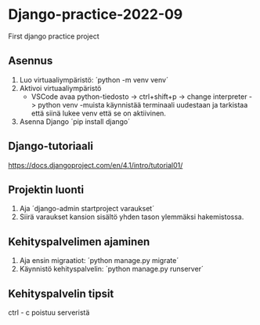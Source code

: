 # Django-practice-2022-09
First django practice project

## Asennus

1. Luo virtuaaliympäristö: ´python -m venv venv´
2. Aktivoi virtuaaliympäristö
    - VSCode avaa python-tiedosto -> ctrl+shift+p -> change interpreter -> python venv
    -muista käynnistää terminaali uudestaan ja tarkistaa että siinä lukee venv että se on aktiivinen.
3. Asenna Django ´pip install django´

## Django-tutoriaali

https://docs.djangoproject.com/en/4.1/intro/tutorial01/

## Projektin luonti

1. Aja ´django-admin startproject varaukset´
2. Siirä varaukset kansion sisältö yhden tason ylemmäksi hakemistossa.

## Kehityspalvelimen ajaminen

1. Aja ensin migraatiot: ´python manage.py migrate´
2. Käynnistö kehityspalvelin: ´python manage.py runserver´

## Kehityspalvelin tipsit

ctrl - c poistuu serveristä